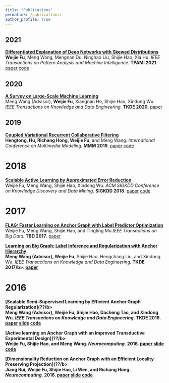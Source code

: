 ```yaml
---
title: "Publications"
permalink: /publications/
author_profile: true
---
```


<!-- ## Preprints -->


<!-- <i>System Machine Learning.</i> <b>SysML 2019</b>.-->


## 2021

<b>[Differentiated Explanation of Deep Networks with Skewed Distributions](??)</b><br><b>Weijie Fu</b>, Meng Wang, Mengnan Du, Ninghao Liu, Shijie Hao, Xia Hu. <i>IEEE Transactions on Pattern Analysis and Machine Intelligence.</i> <b>TPAMI 2021</b>. [paper](??) [code](??)

## 2020

<b>[A Survey on Large-Scale Machine Learning](??)</b><br>Meng Wang (Advisor), <b>Weijie Fu</b>, Xiangnan He, Shijie Hao, Xindong Wu. <i>IEEE Transactions on Knowledge and Data Engineering.</i> <b>TKDE 2020</b>. [paper](??)

## 2019

<b>[Coupled Variational Recurrent Collaborative Filtering](??)</b><br><b>Hengtong, Hu, Richang Hong, Weijie Fu</b>, and Meng Wang. <i>International Conference on Multimedia Modeling.</i> <b>MMM 2019</b>. [paper](??) [code](??)

# 2018

<b>[Scalable Active Learning by Approximated Error Reduction](??)</b><br>Weijie Fu</b>, Meng Wang, Shijie Hao, Xindong Wu. <i>ACM SIGKDD Conference on Knowledge Discovery and Data Mining.</i> <b>SIGKDD 2018</b>. [paper](??) [code](??)

# 2017 

<b>[FLAG: Faster Learning on Anchor Graph with Label Predictor Optimization](??)</b><br>Weijie Fu</b>, Meng Wang, Shijie Hao, and Tingting Mu.<i>IEEE Transactions on Big Data.</i> <b>TBD 2017</b>. [paper](??)

<b>[Learning on Big Graph: Label Inference and Regularization with Anchor Hierarchy](??)</b><br><b>Meng Wang (Advisor), Weijie Fu</b>, Shijie Hao, Hengchang Liu, and Xindong Wu. <i>IEEE Transactions on Knowledge and Data Engineering.</i> <b>TKDE 2017/b>. [paper](??)

# 2016

<b>[Scalable Semi-Supervised Learning by Efficient Anchor Graph Regularization](??/b><br>Meng Wang (Advisor), Weijie Fu</b>, Shijie Hao, Dacheng Tao, and Xindong Wu. <i>IEEE Transactions on Knowledge and Data Engineering.</i> <b>TKDE 2016</b>. [paper](??) [slide](??) [code](??)

<b>[Active learning on Anchor Graph with an Improved Transductive Experimental Design](??/b><br>Weijie Fu</b>, Shijie Hao, and Meng Wang. <i>Neurocomputing.</i> <b>2016</b>. [paper](??) [slide](??) [code](??)

<b>[Dimensionality Reduction on Anchor Graph with an Efficient Locality Preserving Projection](??/b><br>Jiang Rui, Weijie Fu</b>, Shijie Hao, Li Wen, and Richang Hong. <i>Neurocomputing.</i> <b>2016</b>. [paper](??) [slide](??) [code](??)
